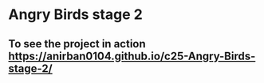 # Angry Birds stage 2
## To see the project in action https://anirban0104.github.io/c25-Angry-Birds-stage-2/
